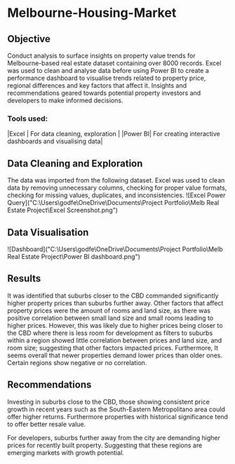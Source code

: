 # Melbourne-Housing-Market


## Objective
Conduct analysis to surface insights on property value trends for Melbourne-based real estate dataset containing over 8000 records. Excel was used to clean and analyse data before using Power BI to create a performance dashboard to visualise trends related to property price, regional differences and key factors that affect it. Insights and recommendations geared towards potential property investors and developers to make informed decisions.  

### Tools used:
|Excel   | For data cleaning, exploration                          |
|Power BI| For creating interactive dashboards and visualising data|

## Data Cleaning and Exploration
The data was imported from the following dataset. Excel was used to clean data by removing unnecessary columns, checking for proper value formats, checking for missing values, duplicates, and inconsistencies.
![Excel Power Query]("C:\Users\godfe\OneDrive\Documents\Project Portfolio\Melb Real Estate Project\Excel Screenshot.png")

## Data Visualisation
![Dashboard]("C:\Users\godfe\OneDrive\Documents\Project Portfolio\Melb Real Estate Project\Power BI dashboard.png")

## Results
It was identified that suburbs closer to the CBD commanded significantly higher property prices than suburbs further away. Other factors that affect property prices were the amount of rooms and land size, as there was positive correlation between small land size and small rooms leading to higher prices. However, this was likely due to higher prices being closer to the CBD where there is less room for development as filters to suburbs within a region showed little correlation between prices and land size, and room size; suggesting that other factors impacted prices. Furthermore, It seems overall that newer properties demand lower prices than older ones. Certain regions show negative or no correlation. 

## Recommendations
Investing in suburbs close to the CBD, those showing consistent price growth in recent years such as the South-Eastern Metropolitano area could offer higher returns. Furthermore properties with historical significance tend to offer better resale value. 

For developers, suburbs further away from the city are demanding higher prices for recently built property. Suggesting that these regions are emerging markets with growth potential.
